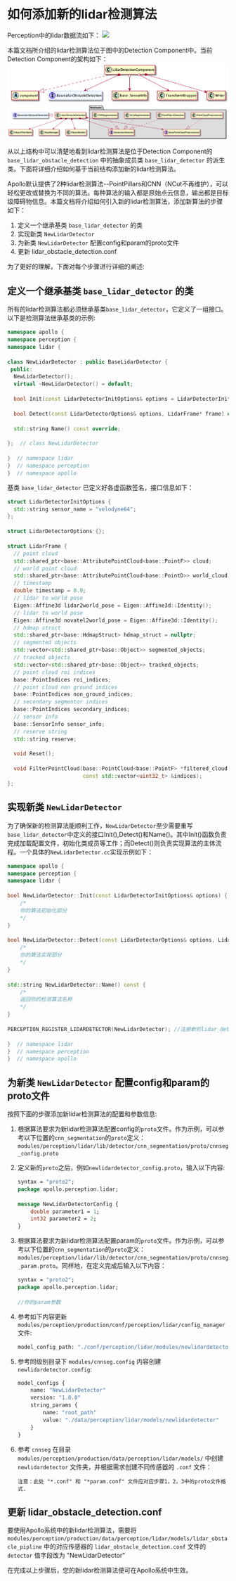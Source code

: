 # 如何添加新的lidar检测算法

Perception中的lidar数据流如下：
![](https://github.com/ApolloAuto/apollo/blob/master/docs/specs/images/lidar_perception_data_flow.png)

本篇文档所介绍的lidar检测算法位于图中的Detection Component中。当前Detection Component的架构如下：
![lidar detection high-level](images/lidar_detection_1.png)
![lidar detection](images/lidar_detection_2.png)

从以上结构中可以清楚地看到lidar检测算法是位于Detection Component的 `base_lidar_obstacle_detection` 中的抽象成员类 `base_lidar_detector` 的派生类。下面将详细介绍如何基于当前结构添加新的lidar检测算法。

Apollo默认提供了2种lidar检测算法--PointPillars和CNN（NCut不再维护），可以轻松更改或替换为不同的算法。每种算法的输入都是原始点云信息，输出都是目标级障碍物信息。本篇文档将介绍如何引入新的lidar检测算法，添加新算法的步骤如下：

1. 定义一个继承基类 `base_lidar_detector` 的类
2. 实现新类 `NewLidarDetector`
3. 为新类 `NewLidarDetector` 配置config和param的proto文件
4. 更新 lidar_obstacle_detection.conf

为了更好的理解，下面对每个步骤进行详细的阐述:

## 定义一个继承基类 `base_lidar_detector` 的类

所有的lidar检测算法都必须继承基类`base_lidar_detector`，它定义了一组接口。 以下是检测算法继承基类的示例:

```c++
namespace apollo {
namespace perception {
namespace lidar {

class NewLidarDetector : public BaseLidarDetector {
 public:
  NewLidarDetector();
  virtual ~NewLidarDetector() = default;

  bool Init(const LidarDetectorInitOptions& options = LidarDetectorInitOptions()) override;

  bool Detect(const LidarDetectorOptions& options, LidarFrame* frame) override;

  std::string Name() const override;

};  // class NewLidarDetector

}  // namespace lidar
}  // namespace perception
}  // namespace apollo
```

基类 `base_lidar_detector` 已定义好各虚函数签名，接口信息如下：

```c++
struct LidarDetectorInitOptions {
  std::string sensor_name = "velodyne64";
};

struct LidarDetectorOptions {};

struct LidarFrame {
  // point cloud
  std::shared_ptr<base::AttributePointCloud<base::PointF>> cloud;
  // world point cloud
  std::shared_ptr<base::AttributePointCloud<base::PointD>> world_cloud;
  // timestamp
  double timestamp = 0.0;
  // lidar to world pose
  Eigen::Affine3d lidar2world_pose = Eigen::Affine3d::Identity();
  // lidar to world pose
  Eigen::Affine3d novatel2world_pose = Eigen::Affine3d::Identity();
  // hdmap struct
  std::shared_ptr<base::HdmapStruct> hdmap_struct = nullptr;
  // segmented objects
  std::vector<std::shared_ptr<base::Object>> segmented_objects;
  // tracked objects
  std::vector<std::shared_ptr<base::Object>> tracked_objects;
  // point cloud roi indices
  base::PointIndices roi_indices;
  // point cloud non ground indices
  base::PointIndices non_ground_indices;
  // secondary segmentor indices
  base::PointIndices secondary_indices;
  // sensor info
  base::SensorInfo sensor_info;
  // reserve string
  std::string reserve;

  void Reset();

  void FilterPointCloud(base::PointCloud<base::PointF> *filtered_cloud,
                        const std::vector<uint32_t> &indices);
};
```

## 实现新类 `NewLidarDetector`

为了确保新的检测算法能顺利工作，`NewLidarDetector`至少需要重写`base_lidar_detector`中定义的接口Init(),Detect()和Name()。其中Init()函数负责完成加载配置文件，初始化类成员等工作；而Detect()则负责实现算法的主体流程。一个具体的`NewLidarDetector.cc`实现示例如下：

```c++
namespace apollo {
namespace perception {
namespace lidar {

bool NewLidarDetector::Init(const LidarDetectorInitOptions& options) {
    /*
    你的算法初始化部分
    */
}

bool NewLidarDetector::Detect(const LidarDetectorOptions& options, LidarFrame* frame) {
    /*
    你的算法实现部分
    */
}

std::string NewLidarDetector::Name() const {
    /*
    返回你的检测算法名称
    */
}

PERCEPTION_REGISTER_LIDARDETECTOR(NewLidarDetector); //注册新的lidar_detector

}  // namespace lidar
}  // namespace perception
}  // namespace apollo
```


## 为新类 `NewLidarDetector` 配置config和param的proto文件

按照下面的步骤添加新lidar检测算法的配置和参数信息:

1. 根据算法要求为新lidar检测算法配置config的`proto`文件。作为示例，可以参考以下位置的`cnn_segmentation`的`proto`定义：`modules/perception/lidar/lib/detector/cnn_segmentation/proto/cnnseg_config.proto`

2. 定义新的`proto`之后，例如`newlidardetector_config.proto`，输入以下内容:

    ```protobuf
    syntax = "proto2";
    package apollo.perception.lidar;

    message NewLidarDetectorConfig {
        double parameter1 = 1;
        int32 parameter2 = 2;
    }
    ```
3. 根据算法要求为新lidar检测算法配置param的`proto`文件。作为示例，可以参考以下位置的`cnn_segmentation`的`proto`定义：`modules/perception/lidar/lib/detector/cnn_segmentation/proto/cnnseg_param.proto`。同样地，在定义完成后输入以下内容：

    ```protobuf
    syntax = "proto2";
    package apollo.perception.lidar;

    //你的param参数
    ```

4. 参考如下内容更新 `modules/perception/production/conf/perception/lidar/config_manager`文件:

    ```protobuf
    model_config_path: "./conf/perception/lidar/modules/newlidardetector_config.config"
    ```

5. 参考同级别目录下 `modules/cnnseg.config` 内容创建 `newlidardetector.config`:

    ```protobuf
    model_configs {
        name: "NewLidarDetector"
        version: "1.0.0"
        string_params {
            name: "root_path"
            value: "./data/perception/lidar/models/newlidardetector"
        }
    }
    ```

6. 参考 `cnnseg` 在目录 `modules/perception/production/data/perception/lidar/models/` 中创建 `newlidardetector` 文件夹，并根据需求创建不同传感器的 `.conf` 文件：

    ```
    注意：此处 "*.conf" 和 "*param.conf" 文件应对应步骤1，2，3中的proto文件格式.
    ```

## 更新 lidar_obstacle_detection.conf

要使用Apollo系统中的新lidar检测算法，需要将 `modules/perception/production/data/perception/lidar/models/lidar_obstacle_pipline` 中的对应传感器的 `lidar_obstacle_detection.conf` 文件的 `detector` 值字段改为 "NewLidarDetector"

在完成以上步骤后，您的新lidar检测算法便可在Apollo系统中生效。
